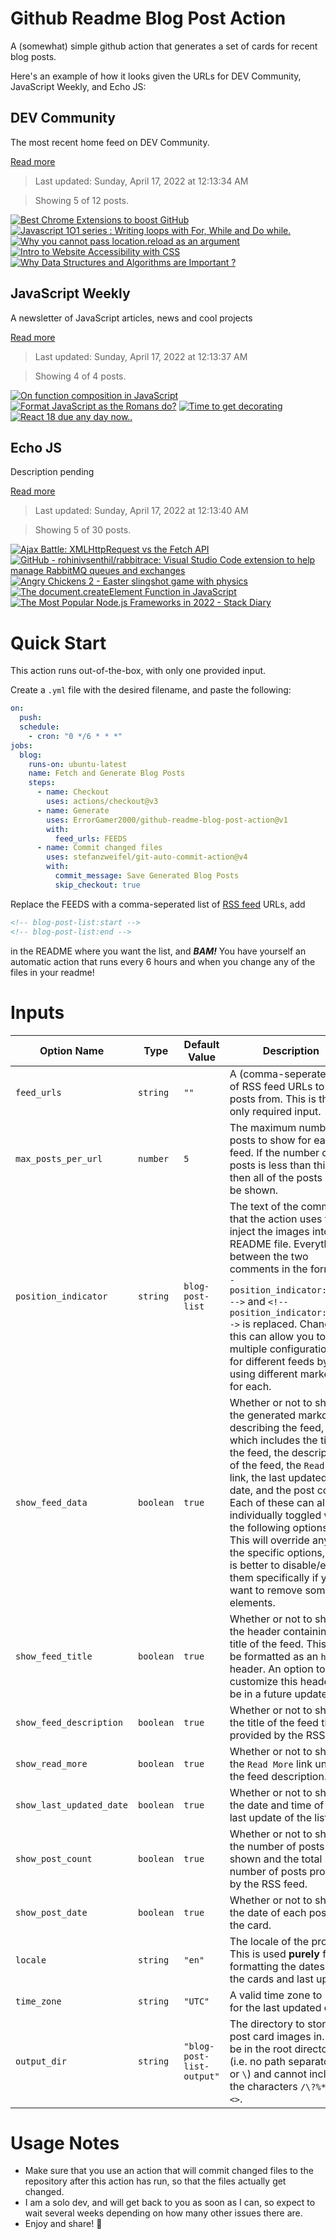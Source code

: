 # Github Readme Blog Post Action

A (somewhat) simple github action that generates a set of cards for recent blog posts.

Here's an example of how it looks given the URLs for DEV Community, JavaScript Weekly, and Echo JS:

<!-- post-list:start -->
## DEV Community

The most recent home feed on DEV Community.

[Read more](https://dev.to)
> Last updated: Sunday, April 17, 2022 at 12:13:34 AM

> Showing 5 of 12 posts.

[![Best Chrome Extensions to boost GitHub](https://raw.githubusercontent.com/ErrorGamer2000/github-readme-blog-post-action/main/generated_files/DEV_Community/Best_Chrome_Extensions_to_boost_GitHub.svg)](https://dev.to/pragativerma18/best-chrome-extensions-to-boost-github-550j)
[![Javascript 1O1 series : Writing loops with For, While and Do while.](https://raw.githubusercontent.com/ErrorGamer2000/github-readme-blog-post-action/main/generated_files/DEV_Community/Javascript_1O1_series___Writing_loops_with_For__While_and_Do_while..svg)](https://dev.to/osam1010/javascript-1o1-series-writing-loops-with-for-while-and-do-while-1ib3)
[![Why you cannot pass location.reload as an argument](https://raw.githubusercontent.com/ErrorGamer2000/github-readme-blog-post-action/main/generated_files/DEV_Community/Why_you_cannot_pass_location.reload_as_an_argument.svg)](https://dev.to/anshsaini/why-you-cannot-pass-locationreload-as-an-argument-26n1)
[![Intro to Website Accessibility with CSS](https://raw.githubusercontent.com/ErrorGamer2000/github-readme-blog-post-action/main/generated_files/DEV_Community/Intro_to_Website_Accessibility_with_CSS.svg)](https://dev.to/fig781/intro-to-website-accessibility-with-css-5715)
[![Why Data Structures and Algorithms are Important ?](https://raw.githubusercontent.com/ErrorGamer2000/github-readme-blog-post-action/main/generated_files/DEV_Community/Why_Data_Structures_and_Algorithms_are_Important__.svg)](https://dev.to/codewithsom/why-data-structures-and-algorithms-are-important--24nd)


## JavaScript Weekly

A newsletter of JavaScript articles, news and cool projects

[Read more](https://javascriptweekly.com/)
> Last updated: Sunday, April 17, 2022 at 12:13:37 AM

> Showing 4 of 4 posts.

[![On function composition in JavaScript](https://raw.githubusercontent.com/ErrorGamer2000/github-readme-blog-post-action/main/generated_files/JavaScript_Weekly/On_function_composition_in_JavaScript.svg)](https://javascriptweekly.com/issues/585)
[![Format JavaScript as the Romans do?](https://raw.githubusercontent.com/ErrorGamer2000/github-readme-blog-post-action/main/generated_files/JavaScript_Weekly/Format_JavaScript_as_the_Romans_do_.svg)](https://javascriptweekly.com/issues/584)
[![Time to get decorating](https://raw.githubusercontent.com/ErrorGamer2000/github-readme-blog-post-action/main/generated_files/JavaScript_Weekly/Time_to_get_decorating.svg)](https://javascriptweekly.com/issues/583)
[![React 18 due any day now..](https://raw.githubusercontent.com/ErrorGamer2000/github-readme-blog-post-action/main/generated_files/JavaScript_Weekly/React_18_due_any_day_now...svg)](https://javascriptweekly.com/issues/582)


## Echo JS

Description pending

[Read more](
http://www.echojs.com
)
> Last updated: Sunday, April 17, 2022 at 12:13:40 AM

> Showing 5 of 30 posts.

[![Ajax Battle: XMLHttpRequest vs the Fetch API](https://raw.githubusercontent.com/ErrorGamer2000/github-readme-blog-post-action/main/generated_files/_Echo_JS_/Ajax_Battle__XMLHttpRequest_vs_the_Fetch_API.svg)](https://blog.openreplay.com/ajax-battle-xmlhttprequest-vs-the-fetch-api)
[![GitHub - rohinivsenthil/rabbitrace: Visual Studio Code extension to help manage RabbitMQ queues and exchanges](https://raw.githubusercontent.com/ErrorGamer2000/github-readme-blog-post-action/main/generated_files/_Echo_JS_/GitHub_-_rohinivsenthil_rabbitrace__Visual_Studio_Code_extension_to_help_manage_RabbitMQ_queues_and_exchanges.svg)](https://github.com/rohinivsenthil/rabbitrace)
[![
Angry Chickens 2 - Easter slingshot game with physics
](https://raw.githubusercontent.com/ErrorGamer2000/github-readme-blog-post-action/main/generated_files/_Echo_JS_/_Angry_Chickens_2_-_Easter_slingshot_game_with_physics_.svg)](
https://slicker.me/javascript/ac2/chickens2.htm
)
[![The document.createElement Function in JavaScript](https://raw.githubusercontent.com/ErrorGamer2000/github-readme-blog-post-action/main/generated_files/_Echo_JS_/The_document.createElement_Function_in_JavaScript.svg)](
https://masteringjs.io/tutorials/fundamentals/create-element
)
[![The Most Popular Node.js Frameworks in 2022 - Stack Diary](https://raw.githubusercontent.com/ErrorGamer2000/github-readme-blog-post-action/main/generated_files/_Echo_JS_/The_Most_Popular_Node.js_Frameworks_in_2022_-_Stack_Diary.svg)](https://stackdiary.com/node-js-frameworks/)


<!-- post-list:end -->

# Quick Start

This action runs out-of-the-box, with only one provided input.

Create a `.yml` file with the desired filename, and paste the following:

```yml
on:
  push:
  schedule:
    - cron: "0 */6 * * *"
jobs:
  blog:
    runs-on: ubuntu-latest
    name: Fetch and Generate Blog Posts
    steps:
      - name: Checkout
        uses: actions/checkout@v3
      - name: Generate
        uses: ErrorGamer2000/github-readme-blog-post-action@v1
        with:
          feed_urls: FEEDS
      - name: Commit changed files
        uses: stefanzweifel/git-auto-commit-action@v4
        with:
          commit_message: Save Generated Blog Posts
          skip_checkout: true
```

Replace the FEEDS with a comma-seperated list of [RSS feed](https://rss.com/blog/how-do-rss-feeds-work/) URLs, add

```md
<!-- blog-post-list:start -->
<!-- blog-post-list:end -->
```

in the README where you want the list, and **_BAM!_** You have yourself an automatic action that runs every 6 hours and when you change any of the files in your readme!

# Inputs

<table>
  <thead>
    <tr>
      <th>Option Name</th>
      <th>Type</th>
      <th>Default Value</th>
      <th>Description</th>
    </tr>
  </thead>
  <tbody>
    <tr>
      <td><code>feed_urls</code></td>
      <td><code>string</code></td>
      <td><code>""</code></td>
      <td>A (comma-seperated) list of RSS feed URLs to load posts from. This is the only required input.</td>
    </tr>
    <tr>
      <td><code>max_posts_per_url</code></td>
      <td><code>number</code></td>
      <td><code>5</code></td>
      <td>The maximum number of posts to show for each feed. If the number of posts is less than this, then all of the posts will be shown.</td>
    </tr>
    <tr>
      <td><code>position_indicator</code></td>
      <td><code>string</code></td>
      <td><code>blog-post-list</code></td>
      <td>The text of the comments that the action uses to inject the images into the README file. Everything between the two comments in the form <code>&lt;!-- position_indicator:start --&gt;</code> and <code>&lt;!-- position_indicator:end --&gt;</code> is replaced. Changing this can allow you to use multiple configurations for different feeds by using different markers for each.</td>
    </tr>
    <tr>
      <td><code>show_feed_data</code></td>
      <td><code>boolean</code></td>
      <td><code>true</code></td>
      <td>Whether or not to show the generated markdown describing the feed, which includes the title of the feed, the description of the feed, the <code>Read More</code> link, the last updated date, and the post count. Each of these can also be individually toggled with the following options. This will override any of the specific options, so it is better to disable/enable them specifically if you want to remove some elements.</td>
    </tr>
    <tr>
      <td><code>show_feed_title</code></td>
      <td><code>boolean</code></td>
      <td><code>true</code></td>
      <td>Whether or not to show the header containing the title of the feed. This will be formatted as an <code>h2</code> header. An option to customize this header will be in a future update.</td>
    </tr>
    <tr>
      <td><code>show_feed_description</code></td>
      <td><code>boolean</code></td>
      <td><code>true</code></td>
      <td>Whether or not to show the title of the feed that is provided by the RSS feed.</td>
    </tr>
    <tr>
      <td><code>show_read_more</code></td>
      <td><code>boolean</code></td>
      <td><code>true</code></td>
      <td>Whether or not to show the <code>Read More</code> link under the feed description.</td>
    </tr>
    <tr>
      <td><code>show_last_updated_date</code></td>
      <td><code>boolean</code></td>
      <td><code>true</code></td>
      <td>Whether or not to show the date and time of the last update of the list.</td>
    </tr>
    <tr>
      <td><code>show_post_count</code></td>
      <td><code>boolean</code></td>
      <td><code>true</code></td>
      <td>Whether or not to show the number of posts shown and the total number of posts provided by the RSS feed.</td>
    </tr>
    <tr>
      <td><code>show_post_date</code></td>
      <td><code>boolean</code></td>
      <td><code>true</code></td>
      <td>Whether or not to show the date of each post on the card.</td>
    </tr>
    <tr>
      <td><code>locale</code></td>
      <td><code>string</code></td>
      <td><code>"en"</code></td>
      <td>The locale of the project. This is used <strong>purely</strong> for formatting the dates of the cards and last update.</td>
    </tr>
    <tr>
      <td><code>time_zone</code></td>
      <td><code>string</code></td>
      <td><code>"UTC"</code></td>
      <td>A valid time zone to use for the last updated date.</td>
    </tr>
    <tr>
      <td><code>output_dir</code></td>
      <td><code>string</code></td>
      <td><code>"blog-post-list-output"</code></td>
      <td>The directory to store the post card images in. Must be in the root directory (i.e. no path separators <code>/</code> or <code>\</code>) and cannot include the characters <code>/\?%*:|"&lt;&gt;</code>.</td>
    </tr>
<!--
    <tr>
      <td><code></code></td>
      <td><cde></cde></td>
      <td><code></code></td>
      <td></td>
    </tr>
-->
  </tbody>
</table>

# Usage Notes

- Make sure that you use an action that will commit changed files to the repository after this action has run, so that the files actually get changed.
- I am a solo dev, and will get back to you as soon as I can, so expect to wait several weeks depending on how many other issues there are.
- Enjoy and share! 🤗
